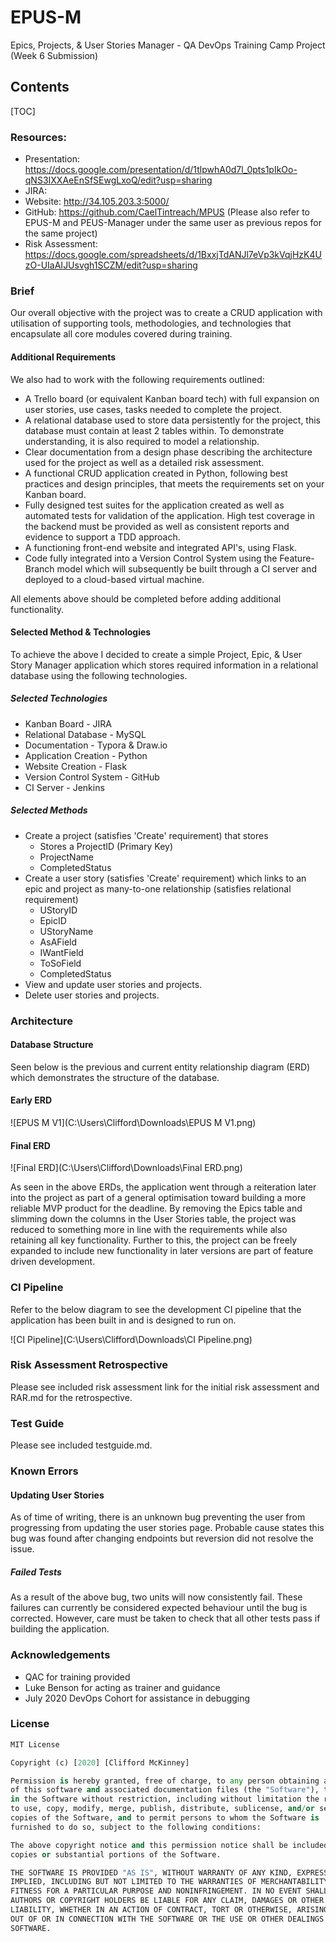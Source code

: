 # EPUS-M
Epics, Projects, & User Stories Manager - QA DevOps Training Camp Project (Week 6 Submission)

## Contents

[TOC]

### Resources: 

- Presentation: https://docs.google.com/presentation/d/1tlpwhA0d7l_0pts1pIkOo-qNS3IXXAeEnSfSEwgLxoQ/edit?usp=sharing
- JIRA: 
- Website: http://34.105.203.3:5000/
- GitHub: https://github.com/CaelTintreach/MPUS (Please also refer to EPUS-M and PEUS-Manager under the same user as previous repos for the same project)
- Risk Assessment: https://docs.google.com/spreadsheets/d/1BxxjTdANJl7eVp3kVqjHzK4UzO-UIaAIJUsvgh1SCZM/edit?usp=sharing

### Brief

Our overall objective with the project was to create a CRUD application with utilisation of supporting tools, methodologies, and technologies that encapsulate all core modules covered during training. 

#### Additional Requirements

We also had to work with the following requirements outlined:

- A Trello board (or equivalent Kanban board tech) with full expansion on user stories, use cases, tasks needed to complete the project. 
- A relational database used to store data persistently for the project, this database must contain at least 2 tables within. To demonstrate understanding, it is also required to model a relationship.
- Clear documentation from a design phase describing the architecture used for the project as well as a detailed risk assessment.
- A functional CRUD application created in Python, following best practices and design principles, that meets the requirements set on your Kanban board.
- Fully designed test suites for the application created as well as automated tests for validation of the application. High test coverage in the backend must be provided as well as consistent reports and evidence to support a TDD approach.
- A functioning front-end website and integrated API's, using Flask.
- Code fully integrated into a Version Control System using the Feature-Branch model which will subsequently be built through a CI server and deployed to a cloud-based virtual machine.

All elements above should be completed before adding additional functionality. 

#### Selected Method & Technologies

To achieve the above I decided to create a simple Project, Epic, & User Story Manager application which stores required information in a relational database using the following technologies.

##### Selected Technologies

- Kanban Board - JIRA
- Relational Database - MySQL
- Documentation - Typora & Draw.io
- Application Creation - Python
- Website Creation - Flask
- Version Control System - GitHub
- CI Server - Jenkins

##### Selected Methods

- Create a project (satisfies 'Create' requirement) that stores
  - Stores a ProjectID (Primary Key)
  - ProjectName
  - CompletedStatus
- Create a user story (satisfies 'Create' requirement) which links to an epic and project as many-to-one relationship (satisfies relational requirement)
  - UStoryID
  - EpicID
  - UStoryName
  - AsAField
  - IWantField
  - ToSoField
  - CompletedStatus
- View and update user stories and projects.
- Delete user stories and projects.

### Architecture

#### Database Structure

Seen below is the previous and current entity relationship diagram (ERD) which demonstrates the structure of the database. 

#### Early ERD

![EPUS M V1](C:\Users\Clifford\Downloads\EPUS M V1.png)

#### Final ERD

![Final ERD](C:\Users\Clifford\Downloads\Final ERD.png)

As seen in the above ERDs, the application went through a reiteration later into the project as part of a general optimisation toward building a more reliable MVP product for the deadline. By removing the Epics table and slimming down the columns in the User Stories table, the project was reduced to something more in line with the requirements while also retaining all key functionality. Further to this, the project can be freely expanded to include new functionality in later versions are part of feature driven development.

### CI Pipeline

Refer to the below diagram to see the development CI pipeline that the application has been built in and is designed to run on.

![CI Pipeline](C:\Users\Clifford\Downloads\CI Pipeline.png)

### Risk Assessment Retrospective

Please see included risk assessment link for the initial risk assessment and RAR.md for the retrospective.

### Test Guide

Please see included testguide.md.

### Known Errors

#### Updating User Stories

As of time of writing, there is an unknown bug preventing the user from progressing from updating the user stories page. Probable cause states this bug was found after changing endpoints but reversion did not resolve the issue. 

##### Failed Tests

As a result of the above bug, two units will now consistently fail. These failures can currently be considered expected behaviour until the bug is corrected. However, care must be taken to check that all other tests pass if building the application.

### Acknowledgements

- QAC for training provided
- Luke Benson for acting as trainer and guidance
- July 2020 DevOps Cohort for assistance in debugging

### License

```python
MIT License

Copyright (c) [2020] [Clifford McKinney]

Permission is hereby granted, free of charge, to any person obtaining a copy
of this software and associated documentation files (the "Software"), to deal
in the Software without restriction, including without limitation the rights
to use, copy, modify, merge, publish, distribute, sublicense, and/or sell
copies of the Software, and to permit persons to whom the Software is
furnished to do so, subject to the following conditions:

The above copyright notice and this permission notice shall be included in all
copies or substantial portions of the Software.

THE SOFTWARE IS PROVIDED "AS IS", WITHOUT WARRANTY OF ANY KIND, EXPRESS OR
IMPLIED, INCLUDING BUT NOT LIMITED TO THE WARRANTIES OF MERCHANTABILITY,
FITNESS FOR A PARTICULAR PURPOSE AND NONINFRINGEMENT. IN NO EVENT SHALL THE
AUTHORS OR COPYRIGHT HOLDERS BE LIABLE FOR ANY CLAIM, DAMAGES OR OTHER
LIABILITY, WHETHER IN AN ACTION OF CONTRACT, TORT OR OTHERWISE, ARISING FROM,
OUT OF OR IN CONNECTION WITH THE SOFTWARE OR THE USE OR OTHER DEALINGS IN THE
SOFTWARE.
```